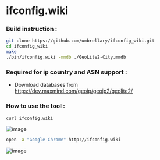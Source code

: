 # ifconfig.wiki

### Build instruction :
```bash
git clone https://github.com/umbrellary/ifconfig_wiki.git
cd ifconfig_wiki
make
./bin/ifconfig.wiki -mmdb ./GeoLite2-City.mmdb
```

### Required for ip country and ASN support :
* Download databases from https://dev.maxmind.com/geoip/geoip2/geolite2/

### How to use the tool :
```bash
curl ifconfig.wiki
```
![image](https://user-images.githubusercontent.com/6939585/115680955-a0950d00-a386-11eb-9447-6af464d9bc16.png)

```bash
open -a "Google Chrome" http://ifconfig.wiki
```
![image](https://user-images.githubusercontent.com/6939585/115681201-e2be4e80-a386-11eb-8762-115509c54b0b.png)
